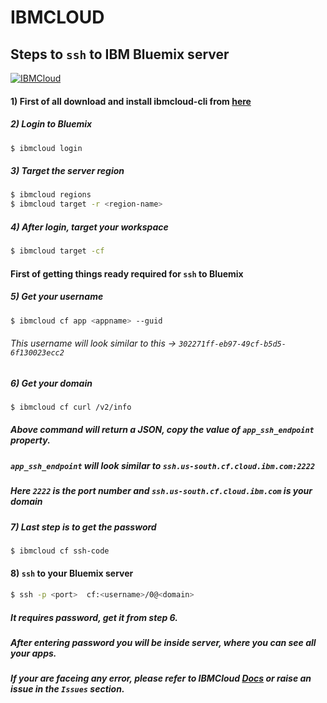 # IBMCLOUD

## Steps to `ssh` to IBM Bluemix server

[![IBMCloud](https://secure.meetupstatic.com/photos/event/6/b/f/c/600_474327644.jpeg)](https://cloud.ibm.com)
#### 1) First of all download and install ibmcloud-cli from [here]

##### 2) Login to Bluemix
```sh
$ ibmcloud login
```

##### 3) Target the server region
```sh
$ ibmcloud regions
$ ibmcloud target -r <region-name>
```

##### 4) After login, target your workspace
```sh
$ ibmcloud target -cf
```
#### First of getting things ready required for `ssh` to Bluemix

##### 5) Get your username
```sh
$ ibmcloud cf app <appname> --guid
```
###### This username will look similar to this -> `302271ff-eb97-49cf-b5d5-6f130023ecc2`

##### 6) Get your domain
```sh
$ ibmcloud cf curl /v2/info
```
##### Above command will return a JSON, copy the value of `app_ssh_endpoint` property.
##### `app_ssh_endpoint`  will look similar to  `ssh.us-south.cf.cloud.ibm.com:2222`
##### Here `2222` is the port number and `ssh.us-south.cf.cloud.ibm.com` is your domain

##### 7) Last step is to get the password
```sh
$ ibmcloud cf ssh-code
```

#### 8) `ssh` to your Bluemix server

```sh
$ ssh -p <port>  cf:<username>/0@<domain>
```

##### It requires password, get it from step 6.

##### After entering password you will be inside server, where you can see all your apps.

##### If your are faceing any error, please refer to IBMCloud [Docs] or raise an issue in the `Issues` section.

[Docs]: <https://docs.cloudfoundry.org/devguide/deploy-apps/ssh-apps.html>
[here]: <https://github.com/IBM-Cloud/ibm-cloud-cli-release/releases>


